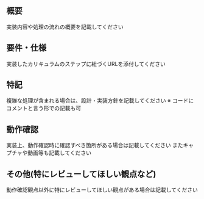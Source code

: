 ## 概要
実装内容や処理の流れの概要を記載してください

## 要件・仕様
実装したカリキュラムのステップに紐づくURLを添付してください

## 特記
複雑な処理が含まれる場合は、設計・実装方針を記載してください
※ コードにコメントと言う形での記載も可

## 動作確認
実装上、動作確認時に確認すべき箇所がある場合は記載してください
またキャプチャや動画等も記載してください

## その他(特にレビューしてほしい観点など)
動作確認観点以外に特にレビューしてほしい観点がある場合は記載してください
